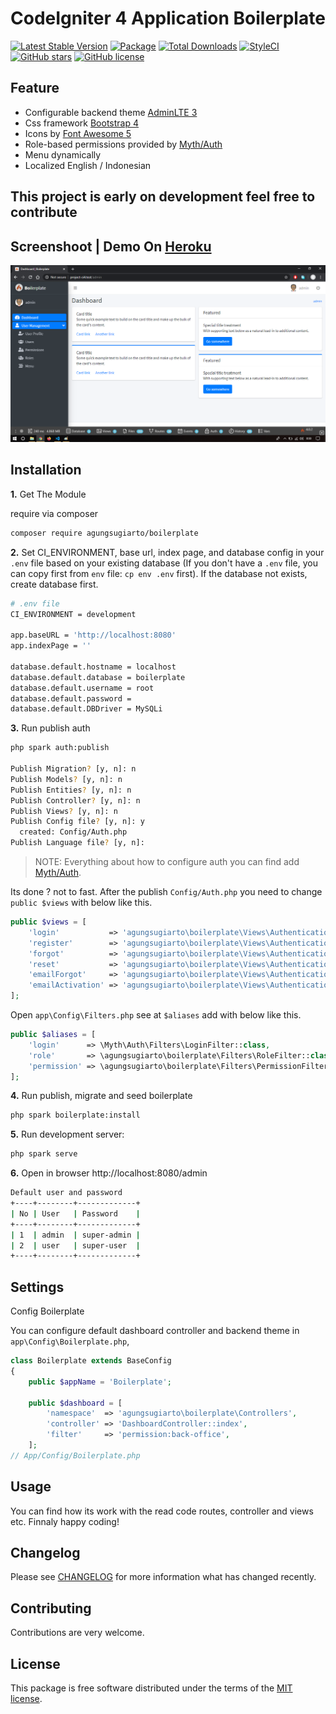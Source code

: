 
CodeIgniter 4 Application Boilerplate
=====================================
[![Latest Stable Version](https://poser.pugx.org/agungsugiarto/boilerplate/version)](https://packagist.org/packages/agungsugiarto/boilerplate)
[![Package](https://img.shields.io/badge/Package-agungsugiarto%2Fboilerplate-light.svg)](https://packagist.org/packages/agungsugiarto/boilerplate)
[![Total Downloads](https://poser.pugx.org/agungsugiarto/boilerplate/downloads)](https://packagist.org/packages/agungsugiarto/boilerplate)
[![StyleCI](https://github.styleci.io/repos/243432201/shield?branch=master)](https://github.styleci.io/repos/243432201)
[![GitHub stars](https://img.shields.io/github/stars/agungsugiarto/boilerplate)](https://github.com/agungsugiarto/boilerplate/stargazers)
[![GitHub license](https://img.shields.io/github/license/agungsugiarto/boilerplate)](https://github.com/agungsugiarto/boilerplate/blob/master/LICENSE.md)

Feature
-------
* Configurable backend theme [AdminLTE 3](https://adminlte.io/docs/3.0/)
* Css framework [Bootstrap 4](https://getbootstrap.com/)
* Icons by [Font Awesome 5](https://fontawesome.com/)
* Role-based permissions provided by [Myth/Auth](https://github.com/lonnieezell/myth-auth)
* Menu dynamically
* Localized English / Indonesian

This project is early on development feel free to contribute
------------------------------------------------------------
Screenshoot | Demo On [Heroku](https://boilerplate-codeigniter4.herokuapp.com/)
-------------------------------------------------------------------------------
![Dashboard](.github/dashboard.png?raw=true)

Installation
------------

**1.** Get The Module

 require via composer

```bash
composer require agungsugiarto/boilerplate
```

**2.** Set CI_ENVIRONMENT, base url, index page, and database config in your `.env` file based on your existing database (If you don't have a `.env` file, you can copy first from `env` file: `cp env .env` first). If the database not exists, create database first.

```bash
# .env file
CI_ENVIRONMENT = development

app.baseURL = 'http://localhost:8080'
app.indexPage = ''

database.default.hostname = localhost
database.default.database = boilerplate
database.default.username = root
database.default.password =
database.default.DBDriver = MySQLi
```
**3.** Run publish auth
```bash
php spark auth:publish

Publish Migration? [y, n]: n
Publish Models? [y, n]: n
Publish Entities? [y, n]: n
Publish Controller? [y, n]: n
Publish Views? [y, n]: n
Publish Config file? [y, n]: y
  created: Config/Auth.php
Publish Language file? [y, n]:
```

> NOTE: Everything about how to configure auth you can find add [Myth/Auth](https://github.com/lonnieezell/myth-auth).


Its done ? not to fast. After the publish `Config/Auth.php` you need to change
`public $views` with below like this.
```php
public $views = [
    'login'           => 'agungsugiarto\boilerplate\Views\Authentication\login',
    'register'        => 'agungsugiarto\boilerplate\Views\Authentication\register',
    'forgot'          => 'agungsugiarto\boilerplate\Views\Authentication\forgot',
    'reset'           => 'agungsugiarto\boilerplate\Views\Authentication\reset',
    'emailForgot'     => 'agungsugiarto\boilerplate\Views\Authentication\emails\fogot',
    'emailActivation' => 'agungsugiarto\boilerplate\Views\Authentication\emails\acivation',
];
```

Open `app\Config\Filters.php` see at `$aliases` add with below like this.
```php
public $aliases = [
	'login'      => \Myth\Auth\Filters\LoginFilter::class,
	'role'       => \agungsugiarto\boilerplate\Filters\RoleFilter::class,
	'permission' => \agungsugiarto\boilerplate\Filters\PermissionFilter::class,
];
```

**4.** Run publish, migrate and seed boilerplate

```bash
php spark boilerplate:install
```

**5.** Run development server:

```bash
php spark serve
```

**6.** Open in browser http://localhost:8080/admin
```bash
Default user and password
+----+--------+-------------+
| No | User   | Password    |
+----+--------+-------------+
| 1  | admin  | super-admin |
| 2  | user   | super-user  |
+----+--------+-------------+
```

Settings
--------

Config Boilerplate

You can configure default dashboard controller and backend theme in `app\Config\Boilerplate.php`,

```php
class Boilerplate extends BaseConfig
{
    public $appName = 'Boilerplate';

    public $dashboard = [
        'namespace'  => 'agungsugiarto\boilerplate\Controllers',
        'controller' => 'DashboardController::index',
        'filter'     => 'permission:back-office',
    ];
// App/Config/Boilerplate.php
```

Usage
-----
You can find how its work with the read code routes, controller and views etc. Finnaly happy coding!

Changelog
--------
Please see [CHANGELOG](CHANGELOG.md) for more information what has changed recently.

Contributing
------------
Contributions are very welcome.

License
-------

This package is free software distributed under the terms of the [MIT license](LICENSE.md).